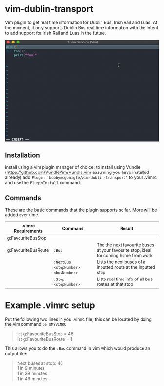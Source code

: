 # vim-dublin-transport
Vim plugin to get real time information for Dublin Bus, Irish Rail and Luas. At the moment, it only supports Dublin Bus real time information with the intent to add support for Irish Rail and Luas in the future.

![](demo.gif)

## Installation
install using a vim plugin manager of choice; to install using Vundle (https://github.com/VundleVim/Vundle.vim assuming you have installed already) add `Plugin 'bobbymcgonigle/vim-dublin-transport'` to your .vimrc and use the `PluginInstall` command.
## Commands

These are the basic commands that the plugin supports so far. More will be added over time.

|   .vimrc Requirements            |Command                          |Result                         |
|----------------|-------------------------------|-----------------------------|
|g:FavouriteBusStop
g:FavouriteBusRoute|`:Bus`|The the next favourite buses at your favourite stop, ideal for coming home from work               |
||`:NextBus <stopNumber> <busNumber>`|Lists the next buses of a inputted route at the inputted stop            |
|          |`:Stop <stopNumber>`|Lists real time info of all bus routes at that stop|

# Example .vimrc setup
Put the following two lines in you .vimrc file, this can be located by doing the vim command `:e $MYVIMRC`
>let g:FavouriteBusStop = 46<br/>
let g:FavouriteBusRoute = 1

This allows you to do the `:Bus` command in vim which would produce an output like: 
>Next buses at stop: 46<br/>
>1 in 9 minutes<br/>
>1 in 29 minutes<br/>
>1 in 49 minutes

